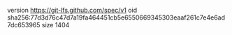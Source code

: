 version https://git-lfs.github.com/spec/v1
oid sha256:77d3d76c47d7a19fa464451cb5e6550669345303eaaf261c7e4e6ad7dc653965
size 1404
